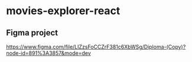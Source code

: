 # movies-explorer-react

## Figma project

https://www.figma.com/file/LIZzsFoCCZrF381c6XbWSg/Diploma-(Copy)?node-id=891%3A3857&mode=dev
